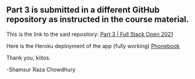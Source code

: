 ## Part 3 is submitted in a different GitHub repository as instructed in the course material.

This is the link to the said repository: [Part 3 | Full Stack Open 2021](https://github.com/shamsch/part3-fullstackopen2021)

Here is the Heroku deployment of the app (fully working) [Phonebook](https://desolate-river-64868.herokuapp.com/)

Thank you, kiitos. 

-Shamsur Raza Chowdhury 